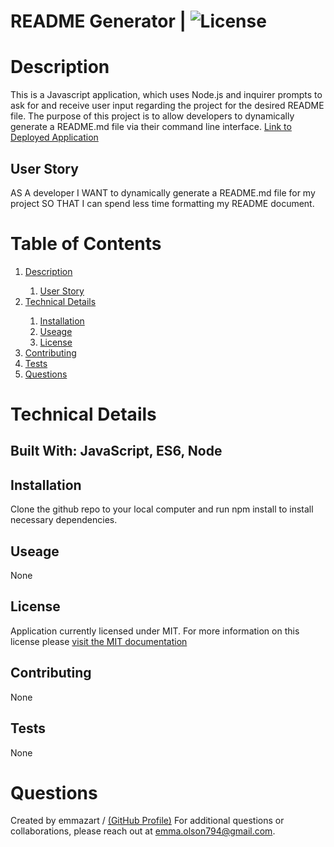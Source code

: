 
  
  # README Generator  |   ![License](https://img.shields.io/badge/license-MIT-yellow.svg)

  # Description 

  This is a Javascript application, which uses Node.js and inquirer prompts to ask for and receive user input regarding the project for the desired README file. The purpose of this project is to allow developers to dynamically generate a README.md file via their command line interface.
  [Link to Deployed Application](https://github.com/emmazart/cli-readme-generator)

  ## User Story 

  AS A developer I WANT to dynamically generate a README.md file for my project SO THAT I can spend less time formatting my README document.

  # Table of Contents
  <ol>
    <li><a href=#description>Description</a></li>
    <ol>
      <li><a href=#user-story>User Story</a></li>
    </ol>
    <li><a href=#technical-details>Technical Details</a></li>
    <ol>
      <li><a href=#installation>Installation</a></li>
      <li><a href=#usage>Useage</a></li>
      <li><a href=#license>License</a></li>
    </ol>
    <li><a href=#contributing>Contributing</a></li>
    <li><a href=#tests>Tests</a></li>
    <li><a href=#questions>Questions</a></li>
  </ol>

  # Technical Details 

  ## Built With: JavaScript, ES6, Node

  ## Installation 

  Clone the github repo to your local computer and run npm install to install necessary dependencies.

  ## Useage 

  None

  ## License 

  
  Application currently licensed under MIT. For more information on this license please [visit the MIT documentation](https://opensource.org/licenses/MIT)
  

  ## Contributing 

  None

  ## Tests 

  None

  # Questions 

  Created by emmazart / [(GitHub Profile)](https://github.com/emmazart)
  For additional questions or collaborations, please reach out at emma.olson794@gmail.com.

